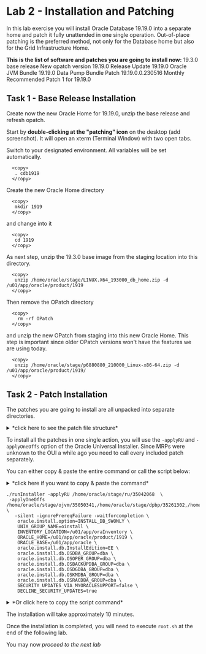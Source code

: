 # Lab 2 - Installation and Patching

In this lab exercise you will install Oracle Database 19.19.0 into a separate home and patch it fully unattended in one single operation. Out-of-place patching is the preferred method, not only for the Database home but also for the Grid Infrastructure Home.

**This is the list of software and patches you are going to install now:**
19.3.0 base release
New opatch version
19.19.0 Release Update
19.19.0 Oracle JVM Bundle
19.19.0 Data Pump Bundle Patch
19.19.0.0.230516 Monthly Recommended Patch 1 for 19.19.0

## Task 1 - Base Release Installation
Create now the new Oracle Home for 19.19.0, unzip the base release and refresh opatch. 

Start by **double-clicking at the "patching" icon** on the desktop (add screenshot). It will open an xterm (Terminal Window) with two open tabs.

Switch to your designated environment. All variables will be set automatically.
  ```
    <copy>
     . cdb1919
    </copy>
  ```

Create the new Oracle Home directory

  ```
    <copy>
     mkdir 1919
    </copy>
  ```
and change into it

  ```
    <copy>
     cd 1919
    </copy>
  ```

As next step, unzip the 19.3.0 base image from the staging location into this directory.

  ```
    <copy>
     unzip /home/oracle/stage/LINUX.X64_193000_db_home.zip -d /u01/app/oracle/product/1919
    </copy>
  ```

Then remove the OPatch directory 

  ```
    <copy>
      rm -rf OPatch
    </copy>
  ```

and unzip the new OPatch from staging into this new Oracle Home. This step is important since older OPatch versions won't have the features we are using today.

  ```
    <copy>
     unzip /home/oracle/stage/p6880880_210000_Linux-x86-64.zip -d /u01/app/oracle/product/1919/
    </copy>
  ```

## Task 2 - Patch Installation

The patches you are going to install are all unpacked into separate directories.

<details>
 <summary>*click here to see the patch file structure*</summary>

  ``` text
/home/oracle/stage
├── dpbp
│   ├── 35261302
│   └── PatchSearch.xml
├── mrp
│   ├── 35333937
│   │   ├── 34340632
│   │   ├── 35012562
│   │   ├── 35037877
│   │   ├── 35116995
│   │   └── 35225526
│   └── PatchSearch.xml
├── ojvm
│   ├── 35050341
│   └── PatchSearch.xml
└── ru
    ├── 35042068
    └── PatchSearch.xml
  ```
</details>

To install all the patches in one single action, you will use the `-applyRU` and `-applyOneOffs` option of the Oracle Universal Installer. Since MRPs were unknown to the OUI a while ago you need to call every included patch separately.

You can either copy & paste the entire command or call the script below:

<details>
 <summary>*click here if you want to copy & paste the command*</summary>

  ``` text
      <copy>
    ./runInstaller -applyRU /home/oracle/stage/ru/35042068  \
 -applyOneOffs /home/oracle/stage/ojvm/35050341,/home/oracle/stage/dpbp/35261302,/home/oracle/stage/mrp/35333937/34340632,/home/oracle/stage/mrp/35333937/35012562,/home/oracle/stage/mrp/35333937/35037877,/home/oracle/stage/mrp/35333937/35116995,/home/oracle/stage/mrp/35333937/35225526 \
   -silent -ignorePrereqFailure -waitforcompletion \
    oracle.install.option=INSTALL_DB_SWONLY \
    UNIX_GROUP_NAME=oinstall \
    INVENTORY_LOCATION=/u01/app/oraInventory \
    ORACLE_HOME=/u01/app/oracle/product/1919 \
    ORACLE_BASE=/u01/app/oracle \
    oracle.install.db.InstallEdition=EE \
    oracle.install.db.OSDBA_GROUP=dba \
    oracle.install.db.OSOPER_GROUP=dba \
    oracle.install.db.OSBACKUPDBA_GROUP=dba \
    oracle.install.db.OSDGDBA_GROUP=dba \
    oracle.install.db.OSKMDBA_GROUP=dba \
    oracle.install.db.OSRACDBA_GROUP=dba \
    SECURITY_UPDATES_VIA_MYORACLESUPPORT=false \
    DECLINE_SECURITY_UPDATES=true
    </copy>
  ```
</details>

```
./runInstaller -applyRU /home/oracle/stage/ru/35042068  \
 -applyOneOffs /home/oracle/stage/ojvm/35050341,/home/oracle/stage/dpbp/35261302,/home/oracle/stage/mrp/35333937/34340632,/home/oracle/stage/mrp/35333937/35012562,/home/oracle/stage/mrp/35333937/35037877,/home/oracle/stage/mrp/35333937/35116995,/home/oracle/stage/mrp/35333937/35225526 \
   -silent -ignorePrereqFailure -waitforcompletion \
    oracle.install.option=INSTALL_DB_SWONLY \
    UNIX_GROUP_NAME=oinstall \
    INVENTORY_LOCATION=/u01/app/oraInventory \
    ORACLE_HOME=/u01/app/oracle/product/1919 \
    ORACLE_BASE=/u01/app/oracle \
    oracle.install.db.InstallEdition=EE \
    oracle.install.db.OSDBA_GROUP=dba \
    oracle.install.db.OSOPER_GROUP=dba \
    oracle.install.db.OSBACKUPDBA_GROUP=dba \
    oracle.install.db.OSDGDBA_GROUP=dba \
    oracle.install.db.OSKMDBA_GROUP=dba \
    oracle.install.db.OSRACDBA_GROUP=dba \
    SECURITY_UPDATES_VIA_MYORACLESUPPORT=false \
    DECLINE_SECURITY_UPDATES=true
```

<details>
 <summary>*Or click here to copy the script command*</summary>

  ``` text
    <copy>
     /home/oracle/patch/install_patch.sh
    </copy>
  ```
</details>


The installation will take approximately 10 minutes. 

Once the installation is completed, you will need to execute `root.sh` at the end of the following lab.


You may now *proceed to the next lab*





